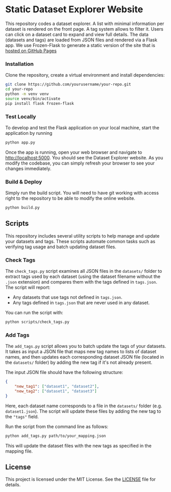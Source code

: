 # Static Dataset Explorer Website

This repository codes a dataset explorer.
A list with minimal information per dataset is rendered on the front page.
A tag system allows to filter it.
Users can click on a dataset card to expand and view full details. 
The data (datasets and tags) are loaded from JSON files and rendered via a Flask app. 
We use Frozen-Flask to generate a static version of the site that is [hosted on GitHub Pages](https://viviencabannes.github.io/datasetexplorer/)

### Installation

Clone the repository, create a virtual environment and install dependencies:

```bash
git clone https://github.com/yourusername/your-repo.git
cd your-repo
python -m venv venv
source venv/bin/activate
pip install flask frozen-flask
```

### Test Locally

To develop and test the Flask application on your local machine, start the application by running

```bash
python app.py
```

Once the app is running, open your web browser and navigate to [http://localhost:5000](http://localhost:5000).
You should see the Dataset Explorer website.
As you modify the codebase, you can simply refresh your browser to see your changes immediately.

### Build & Deploy

Simply run the build script. You will need to have git working with access right to the repository to be able to modify the online website.

```bash
python build.py
```

## Scripts

This repository includes several utility scripts to help manage and update your datasets and tags.
These scripts automate common tasks such as verifying tag usage and batch updating dataset files.

### Check Tags

The `check_tags.py` script examines all JSON files in the `datasets/` folder to extract tags used by each dataset (using the dataset filename without the `.json` extension) and compares them with the tags defined in `tags.json`. The script will report:
- Any datasets that use tags not defined in `tags.json`.
- Any tags defined in `tags.json` that are never used in any dataset.

You can run the script with:

```bash
python scripts/check_tags.py
```

### Add Tags

The `add_tags.py` script allows you to batch update the tags of your datasets. It takes as input a JSON file that maps new tag names to lists of dataset names, and then updates each corresponding dataset JSON file (located in the `datasets/` folder) by adding the new tag if it's not already present.

The input JSON file should have the following structure:

```json
{
    "new_tag1": ["dataset1", "dataset2"],
    "new_tag2": ["dataset1", "dataset3"]
}
```

Here, each dataset name corresponds to a file in the `datasets/` folder (e.g. `dataset1.json`). The script will update these files by adding the new tag to the `"tags"` field.

Run the script from the command line as follows:

```bash
python add_tags.py path/to/your_mapping.json
```

This will update the dataset files with the new tags as specified in the mapping file.


## License

This project is licensed under the MIT License. See the [LICENSE](LICENSE) file for details.
